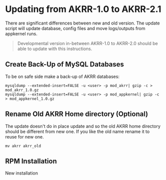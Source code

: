 # Updating from AKRR-1.0 to AKRR-2.1

There are significant differences between new and old version.
The update script will update database, config files and move logs/outputs from appkernel runs. 

> Developmental version in-between AKRR-1.0 to AKRR-2.0 should be able to update with this instructions. 


## Create Back-Up of MySQL Databases

To be on safe side make a back-up of AKRR databases:

```shell script
mysqldump --extended-insert=FALSE -u <user> -p mod_akrr| gzip -c > mod_akrr_1.0.gz
mysqldump --extended-insert=FALSE -u <user> -p mod_appkernel| gzip -c > mod_appkernel_1.0.gz
```

## Rename Old AKRR Home directory (Optional)

The update doesn't do in place update and so the old AKRR home directory should be different from new one. 
If you like the old name rename it to reuse for new one.

```shell script
mv akrr akrr_old
```

## RPM Installation


New installation 

